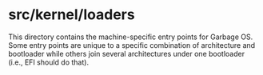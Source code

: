 # src/kernel/loaders
This directory contains the machine-specific entry points for Garbage OS. Some
entry points are unique to a specific combination of architecture and bootloader
while others join several architectures under one bootloader (i.e., EFI should 
do that).